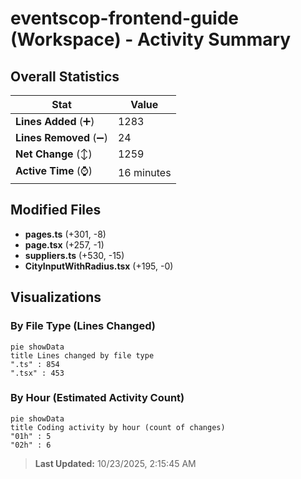# eventscop-frontend-guide (Workspace) - Activity Summary 

## Overall Statistics

| Stat                   | Value                                                             |
| ---------------------- | ----------------------------------------------------------------- |
| **Lines Added** (➕)   | 1283                                          |
| **Lines Removed** (➖) | 24                                        |
| **Net Change** (↕)    | 1259                |
| **Active Time** (⌚)   | 16 minutes |


## Modified Files
- **pages.ts** (+301, -8)
- **page.tsx** (+257, -1)
- **suppliers.ts** (+530, -15)
- **CityInputWithRadius.tsx** (+195, -0)

## Visualizations

### By File Type (Lines Changed)

```mermaid
pie showData
title Lines changed by file type
".ts" : 854
".tsx" : 453
```

### By Hour (Estimated Activity Count)

```mermaid
pie showData
title Coding activity by hour (count of changes)
"01h" : 5
"02h" : 6
```


> **Last Updated:** 10/23/2025, 2:15:45 AM